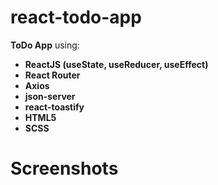 # react-todo-app

**ToDo App** using:

 - **ReactJS (useState, useReducer, useEffect)**
 - **React Router**
 - **Axios**
 - **json-server**
 - **react-toastify**
 - **HTML5**
 - **SCSS**


# Screenshots


